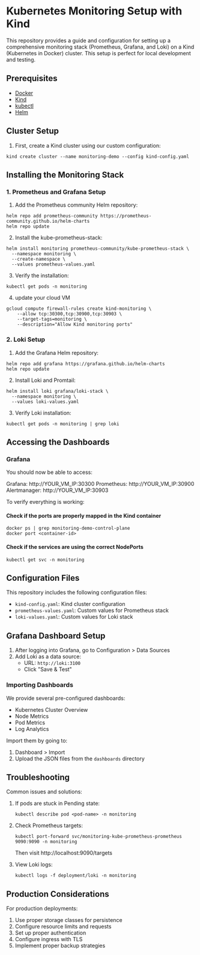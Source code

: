 # Kubernetes Monitoring Setup with Kind

This repository provides a guide and configuration for setting up a comprehensive monitoring stack (Prometheus, Grafana, and Loki) on a Kind (Kubernetes in Docker) cluster. This setup is perfect for local development and testing.

## Prerequisites

- [Docker](https://docs.docker.com/get-docker/)
- [Kind](https://kind.sigs.k8s.io/docs/user/quick-start/#installation)
- [kubectl](https://kubernetes.io/docs/tasks/tools/)
- [Helm](https://helm.sh/docs/intro/install/)

## Cluster Setup

1. First, create a Kind cluster using our custom configuration:

```
kind create cluster --name monitoring-demo --config kind-config.yaml
```

## Installing the Monitoring Stack

### 1. Prometheus and Grafana Setup

1. Add the Prometheus community Helm repository:
```
helm repo add prometheus-community https://prometheus-community.github.io/helm-charts
helm repo update
```

2. Install the kube-prometheus-stack:
```
helm install monitoring prometheus-community/kube-prometheus-stack \
  --namespace monitoring \
  --create-namespace \
  --values prometheus-values.yaml
```

3. Verify the installation:
```
kubectl get pods -n monitoring
```

4. update your cloud VM

```
gcloud compute firewall-rules create kind-monitoring \
    --allow tcp:30300,tcp:30900,tcp:30903 \
    --target-tags=monitoring \
    --description="Allow Kind monitoring ports"
```

### 2. Loki Setup

1. Add the Grafana Helm repository:
```
helm repo add grafana https://grafana.github.io/helm-charts
helm repo update
```

2. Install Loki and Promtail:
```
helm install loki grafana/loki-stack \
  --namespace monitoring \
  --values loki-values.yaml
```

3. Verify Loki installation:
```
kubectl get pods -n monitoring | grep loki
```

## Accessing the Dashboards

### Grafana

You should now be able to access:

Grafana: http://YOUR_VM_IP:30300
Prometheus: http://YOUR_VM_IP:30900
Alertmanager: http://YOUR_VM_IP:30903

To verify everything is working:

#### Check if the ports are properly mapped in the Kind container
```
docker ps | grep monitoring-demo-control-plane
docker port <container-id>
```

#### Check if the services are using the correct NodePorts
```kubectl get svc -n monitoring```

## Configuration Files

This repository includes the following configuration files:

- `kind-config.yaml`: Kind cluster configuration
- `prometheus-values.yaml`: Custom values for Prometheus stack
- `loki-values.yaml`: Custom values for Loki stack

## Grafana Dashboard Setup

1. After logging into Grafana, go to Configuration > Data Sources
2. Add Loki as a data source:
   - URL: `http://loki:3100`
   - Click "Save & Test"

### Importing Dashboards

We provide several pre-configured dashboards:
- Kubernetes Cluster Overview
- Node Metrics
- Pod Metrics
- Log Analytics

Import them by going to:
1. Dashboard > Import
2. Upload the JSON files from the `dashboards` directory

## Troubleshooting

Common issues and solutions:

1. If pods are stuck in Pending state:
   ```
   kubectl describe pod <pod-name> -n monitoring
   ```

2. Check Prometheus targets:
   ```
   kubectl port-forward svc/monitoring-kube-prometheus-prometheus 9090:9090 -n monitoring
   ```
   Then visit http://localhost:9090/targets

3. View Loki logs:
   ```
   kubectl logs -f deployment/loki -n monitoring
   ```

## Production Considerations

For production deployments:
1. Use proper storage classes for persistence
2. Configure resource limits and requests
3. Set up proper authentication
4. Configure ingress with TLS
5. Implement proper backup strategies
